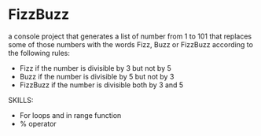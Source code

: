 # FizzBuzz
a console project that generates a list of number from 1 to 101 that replaces some of those numbers with the words Fizz, Buzz or FizzBuzz according to the following rules:
  - Fizz if the number is divisible by 3 but not by 5
  - Buzz if the number is divisible by 5 but not by 3
  - FizzBuzz if the number is divisible both by 3 and 5

SKILLS:
  - For loops and in range function
  - % operator
